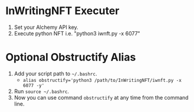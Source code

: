# InWritingNFT Executer
1. Set your Alchemy API key.
2. Execute python NFT i.e. "python3 iwnft.py -x 6077"

# Optional Obstructify Alias
1. Add your script path to `~/.bashrc`.
   - ```alias obstructify='python3 /path/to/InWritingNFT/iwnft.py -x 6077 -y'```
2. Run `source ~/.bashrc`.
3. Now you can use command `obstructify` at any time from the command line.
